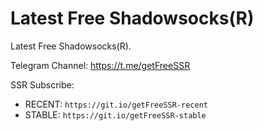 # Latest Free Shadowsocks(R)

Latest Free Shadowsocks(R). 

Telegram Channel: https://t.me/getFreeSSR

SSR Subscribe:

- RECENT: `https://git.io/getFreeSSR-recent`
- STABLE: `https://git.io/getFreeSSR-stable`
